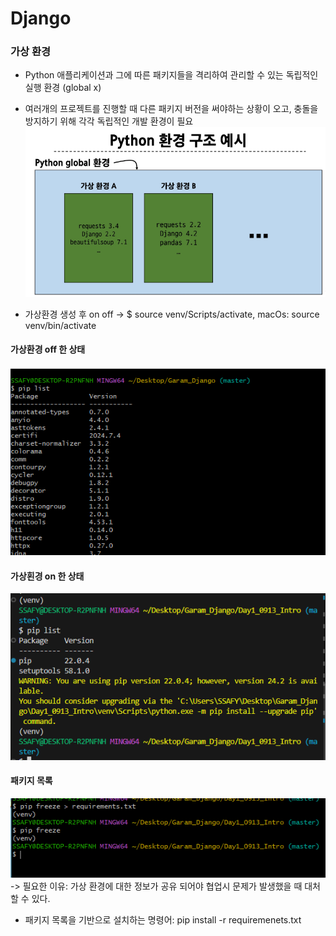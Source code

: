 # Django

### 가상 환경
- Python 애플리케이션과 그에 따른 패키지들을 격리하여 관리할 수 있는 독립적인 실행 환경 (global x)
- 여러개의 프로젝트를 진행할 때 다른 패키지 버전을 써야하는 상황이 오고, 충돌을 방지하기 위해 각각 독립적인 개발 환경이 필요
![alt text](image.png)

- 가상환경 생성 후 on off -> $ source venv/Scripts/activate, macOs: source venv/bin/activate

#### 가상환경 off 한 상태
![alt text](image-1.png)

#### 가상횐경 on 한 상태
![alt text](image-2.png)

#### 패키지 목록 
![alt text](image-3.png)
-> 필요한 이유: 가상 환경에 대한 정보가 공유 되어야 협업시 문제가 발생했을 때 대처할 수 있다.
- 패키지 목록을 기반으로 설치하는 명령어: pip install -r requiremenets.txt